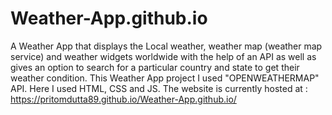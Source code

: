 # Weather-App.github.io
A Weather App that displays the Local weather, weather map (weather map service) and weather widgets worldwide with the help of an API as well as gives an option to search for a particular country and state to get their weather condition.
This Weather App project I used "OPENWEATHERMAP" API. Here I used HTML, CSS and JS.
The website is currently hosted at : https://pritomdutta89.github.io/Weather-App.github.io/
